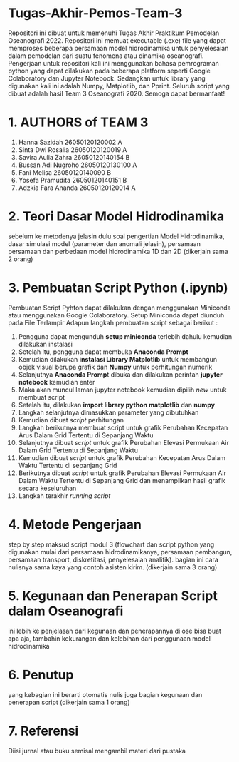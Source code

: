 # Tugas-Akhir-Pemos-Team-3
Repositori ini dibuat untuk memenuhi Tugas Akhir Praktikum Pemodelan Oseanografi 2022. Repositori ini memuat executable (.exe) file yang dapat memproses beberapa persamaan model hidrodinamika untuk penyelesaian dalam pemodelan dari suatu fenomena atau dinamika oseanografi.
Pengerjaan untuk repositori kali ini menggunakan bahasa pemrograman python yang dapat dilakukan pada beberapa platform seperti Google Colaboratory dan Jupyter Notebook. Sedangkan untuk library yang digunakan kali ini adalah Numpy, Matplotlib, dan Pprint. Seluruh script yang dibuat adalah hasil Team 3 Oseanografi 2020. Semoga dapat bermanfaat!

# 1. AUTHORS of TEAM 3
1. Hanna Sazidah 26050120120002 A
2. Sinta Dwi Rosalia 26050120120019 A
3. Savira Aulia Zahra 26050120140154 B
4. Bussan Adi Nugroho 26050120130100 A
5. Fani Melisa 26050120140090 B
6. Yosefa Pramudita 26050120140151 B
7. Adzkia Fara Ananda 26050120120014 A

# 2. Teori Dasar Model Hidrodinamika
sebelum ke metodenya jelasin dulu soal pengertian Model Hidrodinamika, dasar simulasi model (parameter dan anomali jelasin), persamaan persamaan dan perbedaan model hidrodinamika 1D dan 2D (dikerjain sama 2 orang)

# 3. Pembuatan Script Python (.ipynb)
Pembuatan Script Pyhton dapat dilakukan dengan menggunakan Miniconda atau menggunakan Google Colaboratory. Setup Miniconda dapat diunduh pada File Terlampir
Adapun langkah pembuatan script sebagai berikut :
1. Pengguna dapat mengunduh **setup miniconda** terlebih dahulu kemudian dilakukan instalasi
2. Setelah itu, pengguna dapat membuka **Anaconda Prompt** 
3. Kemudian dilakukan **instalasi Library Matplotlib** untuk membangun objek visual berupa grafik dan **Numpy** untuk perhitungan numerik
4. Selanjutnya **Anaconda Promp**t dibuka dan dilakukan perintah **jupyter notebook** kemudian enter
5. Maka akan muncul laman jupyter notebook kemudian dipilih _new_ untuk membuat script
6. Setelah itu, dilakukan **import library python matplotlib** dan **numpy**
7. Langkah selanjutnya dimasukkan parameter yang dibutuhkan 
8. Kemudian dibuat _script_ perhitungan 
9. Langkah berikutnya membuat script untuk grafik Perubahan Kecepatan Arus Dalam Grid Tertentu di Sepanjang Waktu
10. Selanjutnya dibuat _script_ untuk grafik Perubahan Elevasi Permukaan Air Dalam Grid Tertentu di Sepanjang Waktu
11. Kemudian dibuat _script_ untuk grafik Perubahan Kecepatan Arus Dalam Waktu Tertentu di sepanjang Grid
12. Berikutnya dibuat _script_ untuk grafik Perubahan Elevasi Permukaan Air Dalam Waktu Tertentu di Sepanjang Grid dan menampilkan hasil grafik secara keseluruhan
13. Langkah terakhir _running script_


# 4. Metode Pengerjaan
step by step maksud script modul 3 (flowchart dan script python yang digunakan mulai dari persamaan hidrodinamikanya, persamaan pembangun, persamaan transport, diskretitasi, penyelesaian analitik). bagian ini cara nulisnya sama kaya yang contoh asisten kirim. (dikerjain sama 3 orang)

# 5. Kegunaan dan Penerapan Script dalam Oseanografi
ini lebih ke penjelasan dari kegunaan dan penerapannya di ose bisa buat apa aja, tambahin kekurangan dan kelebihan dari penggunaan model hidrodinamika

# 6. Penutup
yang kebagian ini berarti otomatis nulis juga bagian kegunaan dan penerapan script (dikerjain sama 1 orang)

# 7. Referensi
Diisi jurnal atau buku semisal mengambil materi dari pustaka
